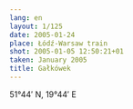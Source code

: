 ```yaml
---
lang: en
layout: 1/125
date: 2005-01-24
place: Łódź-Warsaw train
shot: 2005-01-05 12:50:21+01
taken: January 2005
title: Gałkówek
---
```


51°44′ N, 19°44′ E
